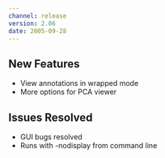 ```yaml
---
channel: release
version: 2.06
date: 2005-09-28
---
```


## New Features

- View annotations in wrapped mode
- More options for PCA viewer


## Issues Resolved

- GUI bugs resolved
- Runs with -nodisplay from command line
